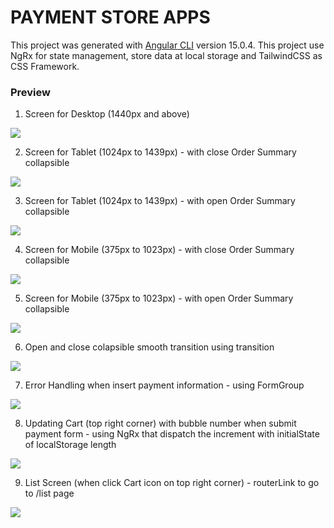 # PAYMENT STORE APPS

This project was generated with [Angular CLI](https://github.com/angular/angular-cli) version 15.0.4. This project use NgRx for state management, store data at local storage and TailwindCSS as CSS Framework.

### Preview

1. Screen for Desktop (1440px and above)

![](desktop-preview.png)

2. Screen for Tablet (1024px to 1439px) - with close Order Summary collapsible

![](tablet-closed-order.png)

3. Screen for Tablet (1024px to 1439px) - with open Order Summary collapsible

![](tablet-opened-order.png)

4. Screen for Mobile (375px to 1023px) - with close Order Summary collapsible

![](mobile-closed-order.png)

5. Screen for Mobile (375px to 1023px) - with open Order Summary collapsible

![](mobile-opened-order.png)

6. Open and close colapsible smooth transition using transition

![](collapsible-open-close.gif)

7. Error Handling when insert payment information - using FormGroup

![](error-handling.png)

8. Updating Cart (top right corner) with bubble number when submit payment form - using NgRx that dispatch the increment with initialState of localStorage length

![](cart.png)

9. List Screen (when click Cart icon on top right corner) - routerLink to go to /list page

![](list-screen.png)
